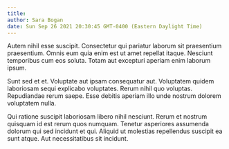 ```yaml
---
title: 
author: Sara Bogan
date: Sun Sep 26 2021 20:30:45 GMT-0400 (Eastern Daylight Time)
---
```

Autem nihil esse suscipit. Consectetur qui pariatur laborum sit praesentium praesentium. Omnis eum quia enim est ut amet repellat itaque. Nesciunt temporibus cum eos soluta. Totam aut excepturi aperiam enim laborum ipsum.

 Sunt sed et et. Voluptate aut ipsam consequatur aut. Voluptatem quidem laboriosam sequi explicabo voluptates. Rerum nihil quo voluptas. Repudiandae rerum saepe. Esse debitis aperiam illo unde nostrum dolorem voluptatem nulla.

 Qui ratione suscipit laboriosam libero nihil nesciunt. Rerum et nostrum quisquam id est rerum quos numquam. Tenetur asperiores assumenda dolorum qui sed incidunt et qui. Aliquid ut molestias repellendus suscipit ea sunt atque. Aut necessitatibus sit incidunt.